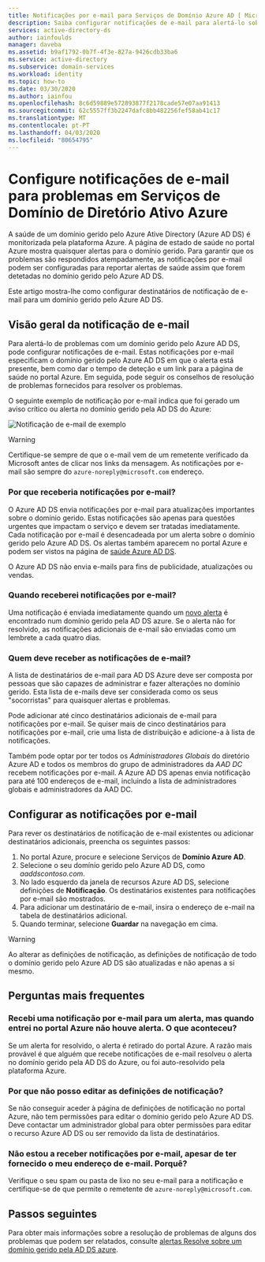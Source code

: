 ```yaml
---
title: Notificações por e-mail para Serviços de Domínio Azure AD [ Microsoft Docs'
description: Saiba configurar notificações de e-mail para alertá-lo sobre questões num domínio gerido pelo Azure Ative Directory Domain Services
services: active-directory-ds
author: iainfoulds
manager: daveba
ms.assetid: b9af1792-0b7f-4f3e-827a-9426cdb33ba6
ms.service: active-directory
ms.subservice: domain-services
ms.workload: identity
ms.topic: how-to
ms.date: 03/30/2020
ms.author: iainfou
ms.openlocfilehash: 8c6d59889e572893877f2178cade57e07aa91413
ms.sourcegitcommit: 62c5557ff3b2247dafc8bb482256fef58ab41c17
ms.translationtype: MT
ms.contentlocale: pt-PT
ms.lasthandoff: 04/03/2020
ms.locfileid: "80654795"
---
```

# <a name="configure-email-notifications-for-issues-in-azure-active-directory-domain-services"></a>Configure notificações de e-mail para problemas em Serviços de Domínio de Diretório Ativo Azure

A saúde de um domínio gerido pelo Azure Ative Directory (Azure AD DS) é monitorizada pela plataforma Azure. A página de estado de saúde no portal Azure mostra quaisquer alertas para o domínio gerido. Para garantir que os problemas são respondidos atempadamente, as notificações por e-mail podem ser configuradas para reportar alertas de saúde assim que forem detetadas no domínio gerido pelo Azure AD DS.

Este artigo mostra-lhe como configurar destinatários de notificação de e-mail para um domínio gerido pelo Azure AD DS.

## <a name="email-notification-overview"></a>Visão geral da notificação de e-mail

Para alertá-lo de problemas com um domínio gerido pelo Azure AD DS, pode configurar notificações de e-mail. Estas notificações por e-mail especificam o domínio gerido pelo Azure AD DS em que o alerta está presente, bem como dar o tempo de deteção e um link para a página de saúde no portal Azure. Em seguida, pode seguir os conselhos de resolução de problemas fornecidos para resolver os problemas.

O seguinte exemplo de notificação por e-mail indica que foi gerado um aviso crítico ou alerta no domínio gerido pela AD DS do Azure:

![Notificação de e-mail de exemplo](./media/active-directory-domain-services-alerts/email-alert.png)

> [!WARNING]
> Certifique-se sempre de que o e-mail vem de um remetente verificado da Microsoft antes de clicar nos links da mensagem. As notificações por e-mail são sempre do `azure-noreply@microsoft.com` endereço.

### <a name="why-would-i-receive-email-notifications"></a>Por que receberia notificações por e-mail?

O Azure AD DS envia notificações por e-mail para atualizações importantes sobre o domínio gerido. Estas notificações são apenas para questões urgentes que impactam o serviço e devem ser tratadas imediatamente. Cada notificação por e-mail é desencadeada por um alerta sobre o domínio gerido pelo Azure AD DS. Os alertas também aparecem no portal Azure e podem ser vistos na página de [saúde Azure AD DS][check-health].

O Azure AD DS não envia e-mails para fins de publicidade, atualizações ou vendas.

### <a name="when-will-i-receive-email-notifications"></a>Quando receberei notificações por e-mail?

Uma notificação é enviada imediatamente quando um [novo alerta][troubleshoot-alerts] é encontrado num domínio gerido pela AD DS azure. Se o alerta não for resolvido, as notificações adicionais de e-mail são enviadas como um lembrete a cada quatro dias.

### <a name="who-should-receive-the-email-notifications"></a>Quem deve receber as notificações de e-mail?

A lista de destinatários de e-mail para AD DS Azure deve ser composta por pessoas que são capazes de administrar e fazer alterações no domínio gerido. Esta lista de e-mails deve ser considerada como os seus "socorristas" para quaisquer alertas e problemas.

Pode adicionar até cinco destinatários adicionais de e-mail para notificações por e-mail. Se quiser mais de cinco destinatários para notificações por e-mail, crie uma lista de distribuição e adicione-a à lista de notificações.

Também pode optar por ter todos os *Administradores Globais* do diretório Azure AD e todos os membros do grupo de administradores da *AAD DC* recebem notificações por e-mail. A Azure AD DS apenas envia notificação para até 100 endereços de e-mail, incluindo a lista de administradores globais e administradores da AAD DC.

## <a name="configure-email-notifications"></a>Configurar as notificações por e-mail

Para rever os destinatários de notificação de e-mail existentes ou adicionar destinatários adicionais, preencha os seguintes passos:

1. No portal Azure, procure e selecione Serviços de **Domínio Azure AD**.
1. Selecione o seu domínio gerido pelo Azure AD DS, como *aaddscontoso.com*.
1. No lado esquerdo da janela de recursos Azure AD DS, selecione definições de **Notificação**. Os destinatários existentes para notificações por e-mail são mostrados.
1. Para adicionar um destinatário de e-mail, insira o endereço de e-mail na tabela de destinatários adicional.
1. Quando terminar, selecione **Guardar** na navegação em cima.

> [!WARNING]
> Ao alterar as definições de notificação, as definições de notificação de todo o domínio gerido pelo Azure AD DS são atualizadas e não apenas a si mesmo.

## <a name="frequently-asked-questions"></a>Perguntas mais frequentes

### <a name="i-received-an-email-notification-for-an-alert-but-when-i-logged-on-to-the-azure-portal-there-was-no-alert-what-happened"></a>Recebi uma notificação por e-mail para um alerta, mas quando entrei no portal Azure não houve alerta. O que aconteceu?

Se um alerta for resolvido, o alerta é retirado do portal Azure. A razão mais provável é que alguém que recebe notificações de e-mail resolveu o alerta no domínio gerido pela AD DS do Azure, ou foi auto-resolvido pela plataforma Azure.

### <a name="why-can-i-not-edit-the-notification-settings"></a>Por que não posso editar as definições de notificação?

Se não conseguir aceder à página de definições de notificação no portal Azure, não tem permissões para editar o domínio gerido pelo Azure AD DS. Deve contactar um administrador global para obter permissões para editar o recurso Azure AD DS ou ser removido da lista de destinatários.

### <a name="i-dont-seem-to-be-receiving-email-notifications-even-though-i-provided-my-email-address-why"></a>Não estou a receber notificações por e-mail, apesar de ter fornecido o meu endereço de e-mail. Porquê?

Verifique o seu spam ou pasta de lixo no seu e-mail para a notificação e certifique-se de que permite o remetente de `azure-noreply@microsoft.com`.

## <a name="next-steps"></a>Passos seguintes

Para obter mais informações sobre a resolução de problemas de alguns dos problemas que podem ser relatados, consulte [alertas Resolve sobre um domínio gerido pela AD DS azure][troubleshoot-alerts].

<!-- INTERNAL LINKS -->
[check-health]: check-health.md
[troubleshoot-alerts]: troubleshoot-alerts.md
